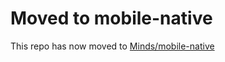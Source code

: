 # Moved to mobile-native

This repo has now moved to [Minds/mobile-native](https://github.com/Minds/mobile-native)
